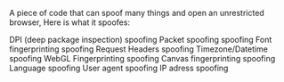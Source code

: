 A piece of code that can spoof many things and open an unrestricted browser, Here is what it spoofes:

DPI (deep package inspection) spoofing
Packet spoofing spoofing
Font fingerprinting spoofing
Request Headers spoofing
Timezone/Datetime spoofing
WebGL Fingerprinting spoofing
Canvas fingerprinting spoofing
Language spoofing
User agent spoofing
IP adress spoofing
